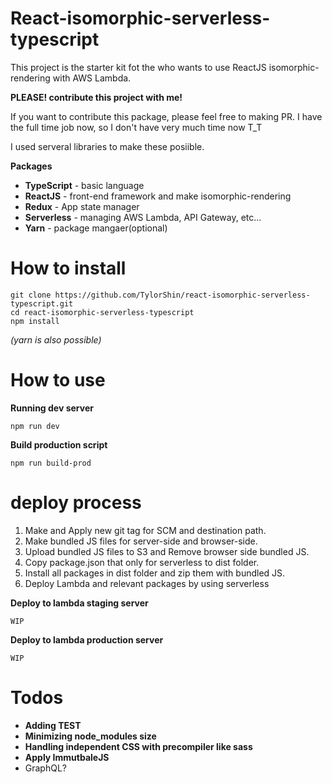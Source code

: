 # React-isomorphic-serverless-typescript

This project is the starter kit fot the who wants to use ReactJS isomorphic-rendering with AWS Lambda.

**PLEASE! contribute this project with me!**

If you want to contribute this package, please feel free to making PR.
I have the full time job now, so I don't have very much time now T_T


I used serveral libraries to make these posiible.

 **Packages**
- **TypeScript** - basic language
- **ReactJS** - front-end framework and make isomorphic-rendering
- **Redux** - App state manager
- **Serverless** - managing AWS Lambda, API Gateway, etc...
- **Yarn** - package mangaer(optional)

# How to install
```
git clone https://github.com/TylorShin/react-isomorphic-serverless-typescript.git
cd react-isomorphic-serverless-typescript
npm install
```
*(yarn is also possible)*

# How to use
**Running dev server**
```
npm run dev
```

**Build production script**
```
npm run build-prod
```

# deploy process
1. Make and Apply new git tag for SCM and destination path.
2. Make bundled JS files for server-side and browser-side.
3. Upload bundled JS files to S3 and Remove browser side bundled JS.
4. Copy package.json that only for serverless to dist folder.
5. Install all packages in dist folder and zip them with bundled JS.
6. Deploy Lambda and relevant packages by using serverless

**Deploy to lambda staging server**
```
WIP
```

**Deploy to lambda production server**
```
WIP
```

# Todos
- **Adding TEST**
- **Minimizing node_modules size**
- **Handling independent CSS with precompiler like sass**
- **Apply ImmutbaleJS**
- GraphQL?
